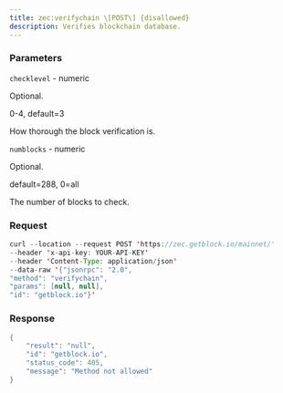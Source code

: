 ```yaml
---
title: zec:verifychain \[POST\] {disallowed}
description: Verifies blockchain database.
---
```


### Parameters


`checklevel` - numeric

Optional.

0-4, default=3

How thorough the block verification is.

`numblocks` - numeric

Optional.

default=288, 0=all

The number of blocks to check.

### Request

``` java
curl --location --request POST 'https://zec.getblock.io/mainnet/' 
--header 'x-api-key: YOUR-API-KEY' 
--header 'Content-Type: application/json' 
--data-raw '{"jsonrpc": "2.0",
"method": "verifychain",
"params": [null, null],
"id": "getblock.io"}'
```

###  Response

``` java
{
    "result": "null",
    "id": "getblock.io",
    "status_code": 405,
    "message": "Method not allowed"
}
```

